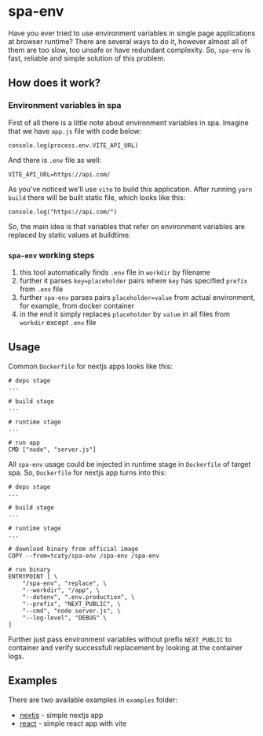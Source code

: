 # spa-env

Have you ever tried to use environment variables in single page applications at browser runtime? There are several ways to do it, however almost all of them are too slow, too unsafe or have redundant complexity. So, `spa-env` is fast, reliable and simple solution of this problem.

## How does it work?

### Environment variables in spa

First of all there is a little note about environment variables in spa. Imagine that we have `app.js` file with code below:
```
console.log(process.env.VITE_API_URL)
```
And there is `.env` file as well:
```
VITE_API_URL=https://api.com/
```
As you've noticed we'll use `vite` to build this application. After running `yarn build` there will be built static file, which looks like this:
```
console.log("https://api.com/")
```
So, the main idea is that variables that refer on environment variables are replaced by static values at buildtime.

### `spa-env` working steps 
1. this tool automatically finds `.env` file in `workdir` by filename
2. further it parses `key=placeholder` pairs where `key` has specified `prefix` from `.env` file
3. further `spa-env` parses pairs `placeholder=value` from actual environment, for example, from docker container
4. in the end it simply replaces `placeholder` by `value` in all files from `workdir` except `.env` file  

## Usage

Common `Dockerfile` for nextjs apps looks like this: 
```
# deps stage
...

# build stage
...

# runtime stage
...

# run app
CMD ["node", "server.js"]
```
All `spa-env` usage could be injected in runtime stage in `Dockerfile` of target spa. So, `Dockerfile` for nextjs app turns into this:
```
# deps stage
...

# build stage
...

# runtime stage
...

# download binary from official image
COPY --from=tcaty/spa-env /spa-env /spa-env

# run binary
ENTRYPOINT [ \
    "/spa-env", "replace", \
    "--workdir", "/app", \
    "--dotenv", ".env.production", \
    "--prefix", "NEXT_PUBLIC", \
    "--cmd", "node server.js", \
    "--log-level", "DEBUG" \
]
```
Further just pass environment variables without prefix `NEXT_PUBLIC` to container and verify successfull replacement by looking at the container logs.

## Examples

There are two available examples in `examples` folder:
* [nextjs](examples/nextjs/README.md) - simple nextjs app
* [react](examples/react/README.md) - simple react app with vite
